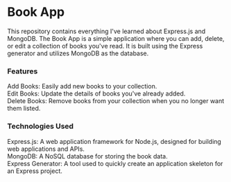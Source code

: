 
<h1>Book App</h1>
This repository contains everything I've learned about Express.js and MongoDB. The Book App is a simple application where you can add, delete, or edit a collection of books you've read. It is built using the Express generator and utilizes MongoDB as the database.

<h3>Features</h3>
Add Books: Easily add new books to your collection.<br>
Edit Books: Update the details of books you've already added.<br>
Delete Books: Remove books from your collection when you no longer want them listed.
<h3>Technologies Used</h3>
Express.js: A web application framework for Node.js, designed for building web applications and APIs.<br>
MongoDB: A NoSQL database for storing the book data.<br>
Express Generator: A tool used to quickly create an application skeleton for an Express project.
